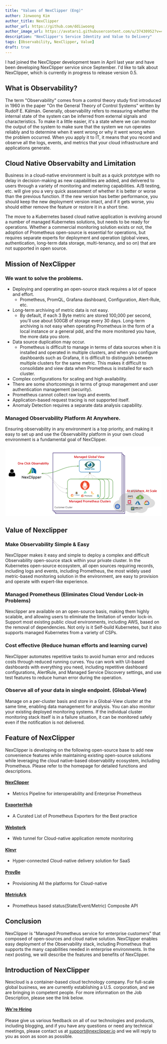 ```yaml
---
title: "Values of NexClipper (Eng)"
author: Jinwoong Kim
author_title: NexClipper
author_url: https://github.com/ddiiwoong
author_image_url: https://avatars1.githubusercontent.com/u/37430952?v=4
description: "NexClipper's Service Identity and Value to Delivery"
tags: [Observability, NexClipper, Value]
draft: true
---
```


I had joined the NexClipper development team in April last year and have been developing NexClipper service since September. I'd like to talk about NexClipper, which is currently in progress to release version 0.5.  

<!--truncate-->

## What is Observability?

The term "Observability" comes from a control theory study first introduced in 1960 in the paper "On the General Theory of Control Systems" written by Rudolf E. Kálmán. Generally, observability refers to measuring whether the internal state of the system can be inferred from external signals and characteristics. To make it a little easier, it's a state where we can monitor the output of the system to make sure that the system we run operates reliably and to determine when it went wrong or why it went wrong when the problem occurred. When you apply it to IT, it means that you record and observe all the logs, events, and metrics that your cloud infrastructure and applications generate. 

## Cloud Native Observabilty and Limitation

Business in a cloud-native environment is built as a quick prototype with no delay in decision-making as new capabilities are added, and delivered to users through a variety of monitoring and metering capabilities. A/B testing, etc. will give you a very quick assessment of whether it is better or worse than the previous function. If the new version has better performance, you should keep the new deployment version intact, and if it gets worse, you should either remove the feature or restore it in a short time.

The move to a Kubernetes based cloud native application is evolving around a number of managed Kubernetes solutions, but needs to be ready for operations. Whether a commercial monitoring solution exists or not, the adoption of Prometheus open-source is essential for operations, but requires separate experts for deployment and operation (global views, authentication, long-term data storage, multi-tenancy, and so on) that are not supported in open source.

## Mission of NexClipper

### We want to solve the problems.

- Deploying and operating an open-source stack requires a lot of space and effort.
  - Prometheus, PromQL, Grafana dashboard, Configuration, Alert-Rule, etc.
- Long-term archiving of metric data is not easy.
  - By default, if each 3 Byte metric are stored 100,000 per second, you'll use about 500GB of storage every 30 days. Long-term archiving is not easy when operating Prometheus in the form of a local instance or a general pdd, and the more monitored you have, the more data you store.
- Data source duplication may occur.
  -  Prometheus is difficult to manage in terms of data sources when it is installed and operated in multiple clusters, and when you configure dashboards such as Grafana, it is difficult to distinguish between multiple clusters for the same metric. This makes it difficult to consolidate and view data when Prometheus is installed for each cluster.
- Complex configurations for scaling and high availability.
- There are some shortcomings in terms of group management and user authentication management (security).
- Prometheus cannot collect raw logs and events.
- Application-based request tracing is not supported itself.
- Anomaly Detection requires a separate data analysis capability.

### Managed Observability Platform At Anywhere.
Ensuring observability in any environment is a top priority, and making it easy to set up and use the Observability platform in your own cloud environment is a fundamental goal of NexClipper.

![nexclipper](./images/nexclipper_intro.png)

## Value of Nexclipper

### Make Observability Simple & Easy
NexClipper makes it easy and simple to deploy a complex and difficult Observability open-source stack within your private cluster. In the Kubernetes open-source ecosystem, all open sources requiring records, including logs and events, including Prometheus, the most widely used metric-based monitoring solution in the environment, are easy to provision and operate with expert-like experience.  

### Managed Prometheus (Eliminates Cloud Vendor Lock-in Problems)
Nexclipper are available on an open-source basis, making them highly scalable, and allowing users to eliminate the limitation of vendor lock-in. Support most existing public cloud environments, including AWS, based on the removal of dependencies. Not only is it Self-build Kubernetes, but it also supports managed Kubernetes from a variety of CSPs.

### Cost effective (Reduce human efforts and learning curve)
NexClipper automates repetitive tasks to avoid human error and reduces costs through reduced running curves. You can work with UI-based dashboards with everything you need, including repetitive dashboard configurations, AlertRule, and Managed Service Discovery settings, and use test features to reduce human error during the operation.

### Observe all of your data in single endpoint. (Global-View)
Manage on a per-cluster basis and store in a Global-View cluster at the same time, enabling data management for analysis. You can also monitor your existing deployed monitoring systems. If the individual cluster monitoring stack itself is in a failure situation, it can be monitored safely even if the notification is not delivered.

## Feature of NexClipper

NexClipper is developing on the following open-source base to add new convenience features while maintaining existing open-source solutions while leveraging the cloud native-based observability ecosystem, including Prometheus. Please refer to the homepage for detailed functions and descriptions.

#### [NexClipper](https://github.com/NexClipper/nexclipper)
 - Metrics Pipeline for interoperability and Enterprise Prometheus
####  [ExporterHub](https://github.com/NexClipper/exporterhub.io)
 - A Curated List of Prometheus Exporters for the Best practice
#### [Webstork](https://github.com/NexClipper/webstork)
 - Web tunnel for Cloud-native application remote monitoring
#### [Klevr](https://github.com/klevry/klevr)
 - Hyper-connected Cloud-native delivery solution for SaaS
#### [ProvBe](https://github.com/nexclipper/provbee)
 - Provisioning All the platforms for Cloud-native
#### [MetricArk](https://github.com/nexclipper/metricark)
- Prometheus based status(State/Event/Metric) Composite API

## Conclusion

NexClipper is "Managed Prometheus service for enterprise customers" that composed of open-sources and cloud native solution. NexClipper enables easy deployment of the Observability stack, including Prometheus that supports the many capabilities needed in enterprise environments. In the next posting, we will describe the features and benefits of NexClipper.

## Introduction of NexClipper

Nexcloud is a container-based cloud technology company. For full-scale global business, we are currently establishing a U.S. corporation, and we are bringing in competent people. For more information on the Job Description, please see the link below.

#### [We're Hiring](https://www.notion.so/nexclipper/We-re-Hiring-c356a7b503d5403289bc3cf8ac20c6ea)

Please give us various feedback on all of our technologies and products, including blogging, and if you have any questions or need any technical meetings, please contact us at [support@nexclipper.io](mailto:support@nexclipper.io) and we will reply to you as soon as soon as possible.

